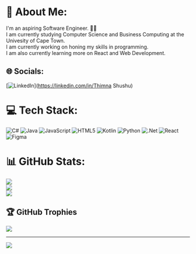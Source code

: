 # 💫 About Me:
I'm an aspiring Software Engineer. 👩‍💻<br>I am currently studying Computer Science and Business Computing at the Univesity of Cape Town.<br>I am currently working on honing my skills in programming. <br>I am also currently learning more on React and Web Development.


## 🌐 Socials:
[![LinkedIn](https://img.shields.io/badge/LinkedIn-%230077B5.svg?logo=linkedin&logoColor=white)](https://linkedin.com/in/Thimna Shushu) 

# 💻 Tech Stack:
![C#](https://img.shields.io/badge/c%23-%23239120.svg?style=flat&logo=csharp&logoColor=white) ![Java](https://img.shields.io/badge/java-%23ED8B00.svg?style=flat&logo=openjdk&logoColor=white) ![JavaScript](https://img.shields.io/badge/javascript-%23323330.svg?style=flat&logo=javascript&logoColor=%23F7DF1E) ![HTML5](https://img.shields.io/badge/html5-%23E34F26.svg?style=flat&logo=html5&logoColor=white) ![Kotlin](https://img.shields.io/badge/kotlin-%237F52FF.svg?style=flat&logo=kotlin&logoColor=white) ![Python](https://img.shields.io/badge/python-3670A0?style=flat&logo=python&logoColor=ffdd54) ![.Net](https://img.shields.io/badge/.NET-5C2D91?style=flat&logo=.net&logoColor=white) ![React](https://img.shields.io/badge/react-%2320232a.svg?style=flat&logo=react&logoColor=%2361DAFB) ![Figma](https://img.shields.io/badge/figma-%23F24E1E.svg?style=flat&logo=figma&logoColor=white)
# 📊 GitHub Stats:
![](https://github-readme-stats.vercel.app/api?username=ThimnaShushu&theme=dark&hide_border=false&include_all_commits=true&count_private=false)<br/>
![](https://github-readme-streak-stats.herokuapp.com/?user=ThimnaShushu&theme=dark&hide_border=false)<br/>
![](https://github-readme-stats.vercel.app/api/top-langs/?username=ThimnaShushu&theme=dark&hide_border=false&include_all_commits=true&count_private=false&layout=compact)

## 🏆 GitHub Trophies
![](https://github-profile-trophy.vercel.app/?username=ThimnaShushu&theme=gruvbox&no-frame=false&no-bg=false&margin-w=4)

---
[![](https://visitcount.itsvg.in/api?id=ThimnaShushu&icon=0&color=0)](https://visitcount.itsvg.in)

<!-- Proudly created with GPRM ( https://gprm.itsvg.in ) -->
